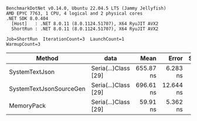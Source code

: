 ```

BenchmarkDotNet v0.14.0, Ubuntu 22.04.5 LTS (Jammy Jellyfish)
AMD EPYC 7763, 1 CPU, 4 logical and 2 physical cores
.NET SDK 8.0.404
  [Host]   : .NET 8.0.11 (8.0.1124.51707), X64 RyuJIT AVX2
  ShortRun : .NET 8.0.11 (8.0.1124.51707), X64 RyuJIT AVX2

Job=ShortRun  IterationCount=3  LaunchCount=1  
WarmupCount=3  

```
| Method                  | data                 | Mean      | Error     | StdDev   | Min       | Max       | Gen0   | Allocated |
|------------------------ |--------------------- |----------:|----------:|---------:|----------:|----------:|-------:|----------:|
| SystemTextJson          | Seria(...)Class [29] | 655.87 ns |  6.283 ns | 0.344 ns | 655.52 ns | 656.21 ns | 0.0038 |     392 B |
| SystemTextJsonSourceGen | Seria(...)Class [29] | 696.61 ns | 12.644 ns | 0.693 ns | 695.83 ns | 697.14 ns | 0.0048 |     464 B |
| MemoryPack              | Seria(...)Class [29] |  59.91 ns |  5.362 ns | 0.294 ns |  59.70 ns |  60.25 ns | 0.0014 |     120 B |
